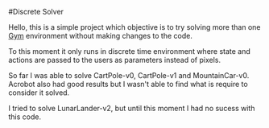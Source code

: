 #Discrete Solver

Hello, this is a simple project which objective is to try solving more than one [Gym](https://gym.openai.com/) environment without making changes to the code. 

To this moment it only runs in discrete time environment where state and actions are passed to the users as parameters instead of pixels.

So far I was able to solve CartPole-v0, CartPole-v1 and MountainCar-v0. Acrobot also had good results but I wasn't able to find what is require to consider it solved.

I tried to solve LunarLander-v2, but until this moment I had no sucess with this code.
